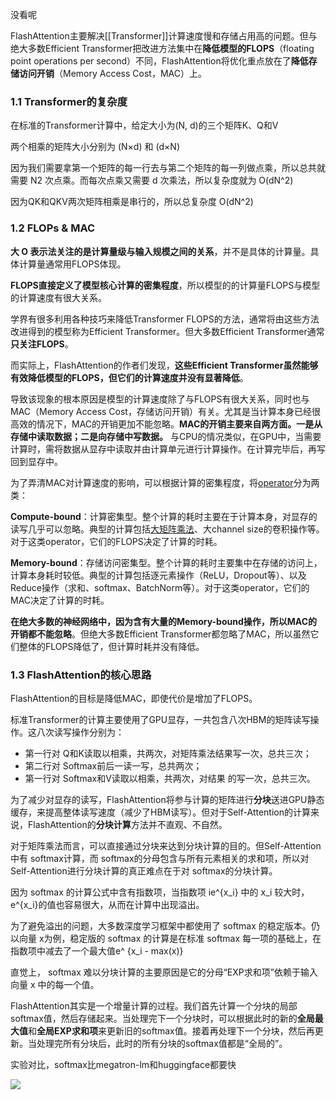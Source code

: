 没看呢

FlashAttention主要解决[[Transformer]]计算速度慢和存储占用高的问题。但与绝大多数Efficient Transformer把改进方法集中在**降低模型的FLOPS**（floating point operations per second）不同，FlashAttention将优化重点放在了**降低存储访问开销**（Memory Access Cost，MAC）上。

### 1.1 Transformer的复杂度

在标准的Transformer计算中，给定大小为(N, d)的三个矩阵K、Q和V

两个相乘的矩阵大小分别为 (N×d) 和 (d×N)

因为我们需要拿第一个矩阵的每一行去与第二个矩阵的每一列做点乘，所以总共就需要 N2 次点乘。而每次点乘又需要 d 次乘法，所以复杂度就为 O(dN^2)

因为QK和QKV两次矩阵相乘是串行的，所以总复杂度 O(dN^2)

### 1.2 FLOPs & MAC

**大 O 表示法关注的是计算量级与输入规模之间的关系**，并不是具体的计算量。具体计算量通常用FLOPS体现。

**FLOPS直接定义了模型核心计算的密集程度**，所以模型的的计算量FLOPS与模型的计算速度有很大关系。

学界有很多利用各种技巧来降低Transformer FLOPS的方法，通常将由这些方法改进得到的模型称为Efficient Transformer。但大多数Efficient Transformer通常**只关注FLOPS**。

而实际上，FlashAttention的作者们发现，**这些Efficient Transformer虽然能够有效降低模型的FLOPS，但它们的计算速度并没有显著降低**。

导致该现象的根本原因是模型的计算速度除了与FLOPS有很大关系，同时也与MAC（Memory Access Cost，存储访问开销）有关。尤其是当计算本身已经很高效的情况下，MAC的开销更加不能忽略。**MAC的开销主要来自两方面。一是从存储中读取数据；二是向存储中写数据。** 与CPU的情况类似，在GPU中，当需要计算时，需将数据从显存中读取并由计算单元进行计算操作。在计算完毕后，再写回到显存中。

为了弄清MAC对计算速度的影响，可以根据计算的密集程度，将[operator](https://www.zhihu.com/search?q=operator&search_source=Entity&hybrid_search_source=Entity&hybrid_search_extra=%7B%22sourceType%22%3A%22answer%22%2C%22sourceId%22%3A3132304304%7D)分为两类：

**Compute-bound**：计算密集型。整个计算的耗时主要在于计算本身，对显存的读写几乎可以忽略。典型的计算包括[大矩阵乘法](https://www.zhihu.com/search?q=%E5%A4%A7%E7%9F%A9%E9%98%B5%E4%B9%98%E6%B3%95&search_source=Entity&hybrid_search_source=Entity&hybrid_search_extra=%7B%22sourceType%22%3A%22answer%22%2C%22sourceId%22%3A3132304304%7D)、大channel size的卷积操作等。对于这类operator，它们的FLOPS决定了计算的时耗。

**Memory-bound**：存储访问密集型。整个计算的耗时主要集中在存储的访问上，计算本身耗时较低。典型的计算包括逐元素操作（ReLU，Dropout等）、以及Reduce操作（求和、softmax、BatchNorm等）。对于这类operator，它们的MAC决定了计算的时耗。

**在绝大多数的神经网络中，因为含有大量的Memory-bound操作，所以MAC的开销都不能忽略**。但绝大多数Efficient Transformer都忽略了MAC，所以虽然它们整体的FLOPS降低了，但计算时耗并没有降低。

### 1.3 FlashAttention的核心思路

FlashAttention的目标是降低MAC，即使代价是增加了FLOPS。

标准Transformer的计算主要使用了GPU显存，一共包含八次HBM的矩阵读写操作。这八次读写操作分别为：

- 第一行对 Q和K读取以相乘，共两次，对矩阵乘法结果写一次，总共三次；
- 第二行对 Softmax前后一读一写，总共两次；
- 第一行对 Softmax和V读取以相乘，共两次，对结果 的写一次，总共三次。

为了减少对显存的读写，FlashAttention将参与计算的矩阵进行**分块**送进GPU静态缓存，来提高整体读写速度（减少了HBM读写）。但对于Self-Attention的计算来说，FlashAttention的**分块计算**方法并不直观、不自然。

对于矩阵乘法而言，可以直接通过分块来达到分块计算的目的。但Self-Attention中有 softmax计算，而 softmax的分母包含与所有元素相关的求和项，所以对Self-Attention进行分块计算的真正难点在于对 softmax的分块计算。

因为 softmax 的计算公式中含有指数项，当指数项 ie^{x_i} 中的 x_i 较大时，e^{x_i}的值也容易很大，从而在计算中出现溢出。

为了避免溢出的问题，大多数深度学习框架中都使用了 softmax 的稳定版本。仍以向量 x为例，稳定版的 softmax 的计算是在标准 softmax 每一项的基础上，在指数项中减去了一个最大值e^ {x_i - max(x)}

直觉上， softmax 难以分块计算的主要原因是它的分母“EXP求和项”依赖于输入向量 x 中的每一个值。

FlashAttention其实是一个增量计算的过程。我们首先计算一个分块的局部softmax值，然后存储起来。当处理完下一个分块时，可以根据此时的新的**全局最大值**和**全局EXP求和项**来更新旧的softmax值。接着再处理下一个分块，然后再更新。当处理完所有分块后，此时的所有分块的softmax值都是“全局的”。

  
实验对比，softmax比megatron-lm和huggingface都要快

![](https://pic1.zhimg.com/80/v2-0ff309f792d29576b98c3405e169c4d4_1440w.webp)